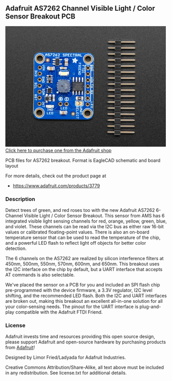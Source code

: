 ## Adafruit AS7262 Channel Visible Light / Color Sensor Breakout PCB

<a href="http://www.adafruit.com/products/3779"><img src="assets/image.jpg?raw=true" width="500px"><br/>
Click here to purchase one from the Adafruit shop</a>

PCB files for AS7262 breakout. Format is EagleCAD schematic and board layout

For more details, check out the product page at
* https://www.adafruit.com/products/3779

### Description

Detect trees of green, and red roses too with the new Adafruit AS7262 6-Channel Visible Light / Color Sensor Breakout. This sensor from AMS has 6 integrated visible light sensing channels for red, orange, yellow, green, blue, and violet. These channels can be read via the I2C bus as either raw 16-bit values or calibrated floating-point values. There is also an on-board temperature sensor that can be used to read the temperature of the chip, and a powerful LED flash to reflect light off objects for better color detection.

The 6 channels on the AS7262 are realized by silicon interference filters at 450nm, 500nm, 550nm, 570nm, 600nm, and 650nm. This breakout uses the I2C interface on the chip by default, but a UART interface that accepts AT commands is also selectable.

We've placed the sensor on a PCB for you and included an SPI flash chip pre-programmed with the device firmware, a 3.3V regulator, I2C level shifting, and the recommended LED flash. Both the I2C and UART interfaces are broken out, making this breakout an excellent all-in-one solution for all your color-sensing needs. The pinout for the UART interface is plug-and-play compatible with the Adafruit FTDI Friend.

### License

Adafruit invests time and resources providing this open source design, please support Adafruit and open-source hardware by purchasing products from [Adafruit](https://www.adafruit.com)!

Designed by Limor Fried/Ladyada for Adafruit Industries.

Creative Commons Attribution/Share-Alike, all text above must be included in any redistribution. See license.txt for additional details.
